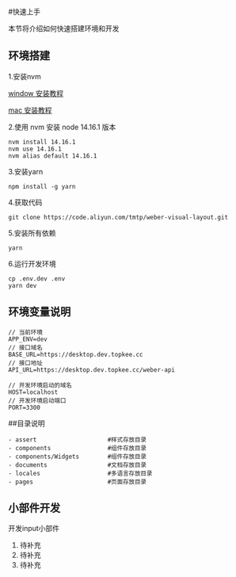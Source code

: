 #快速上手

本节将介绍如何快速搭建环境和开发

## 环境搭建

1.安装nvm

[window 安装教程](https://www.baidu.com/s?ie=utf-8&f=8&rsv_bp=1&tn=baidu&wd=window%20nvm%E5%AE%89%E8%A3%85&oq=mac%2520nvm%25E5%25AE%2589%25E8%25A3%2585&rsv_pq=d5f846860005d058&rsv_t=dcb8Snxb%2BxbXMEn2XkTWl5gX5RLX2RAq0poe%2Bw9i%2BA8clcc1QA7F4X%2FaV%2BM&rqlang=cn&rsv_enter=1&rsv_dl=tb&rsv_btype=t&inputT=1440&rsv_sug3=16&rsv_sug1=16&rsv_sug7=101&bs=mac%20nvm%E5%AE%89%E8%A3%85)

[mac 安装教程](https://www.baidu.com/s?ie=utf-8&f=8&rsv_bp=1&tn=baidu&wd=mac%20nvm%E5%AE%89%E8%A3%85&oq=window%2520nvm%25E5%25AE%2589%25E8%25A3%2585&rsv_pq=ee67a0530005b758&rsv_t=90ce%2BXVzJRvr7Sv9fzBWoe%2BTQg3MJltV8EHxF6rfBYZSmjJE%2FmRap%2Br7Qx8&rqlang=cn&rsv_enter=1&rsv_dl=tb&rsv_btype=t&inputT=914&rsv_sug3=21&rsv_sug1=17&rsv_sug7=100&rsv_sug2=0&rsv_sug4=1404&rsv_sug=1)

2.使用 nvm 安装 node 14.16.1 版本

```
nvm install 14.16.1
nvm use 14.16.1
nvm alias default 14.16.1
```

3.安装yarn 

```
npm install -g yarn
```

4.获取代码
```
git clone https://code.aliyun.com/tmtp/weber-visual-layout.git 
```

5.安装所有依赖
```
yarn
```

6.运行开发环境
```
cp .env.dev .env
yarn dev
```

## 环境变量说明
```
// 当前环境
APP_ENV=dev
// 接口域名
BASE_URL=https://desktop.dev.topkee.cc
// 接口地址
API_URL=https://desktop.dev.topkee.cc/weber-api

// 开发环境启动的域名
HOST=localhost
// 开发环境启动端口
PORT=3300
```

##目录说明
```
- assert                    #样式存放目录
- components                #组件存放目录
- components/Widgets        #组件存放目录
- documents                 #文档存放目录
- locales                   #多语言存放目录
- pages                     #页面存放目录
```

## 小部件开发

开发input小部件
1. 待补充
2. 待补充
3. 待补充





